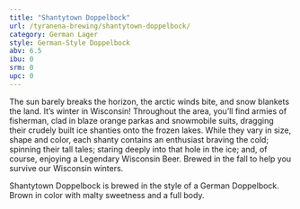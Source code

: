 ```yaml
---
title: "Shantytown Doppelbock"
url: /tyranena-brewing/shantytown-doppelbock/
category: German Lager
style: German-Style Doppelbock
abv: 6.5
ibu: 0
srm: 0
upc: 0
---
```

The sun barely breaks the horizon, the arctic winds bite, and snow blankets the land. It’s winter in Wisconsin! Throughout the area, you’ll find armies of fisherman, clad in blaze orange parkas and snowmobile suits, dragging their crudely built ice shanties onto the frozen lakes. While they vary in size, shape and color, each shanty contains an enthusiast braving the cold; spinning their tall tales; staring deeply into that hole in the ice; and, of course, enjoying a Legendary Wisconsin Beer. Brewed in the fall to help you survive our Wisconsin winters.

Shantytown Doppelbock is brewed in the style of a German Doppelbock. Brown in color with malty sweetness and a full body.
